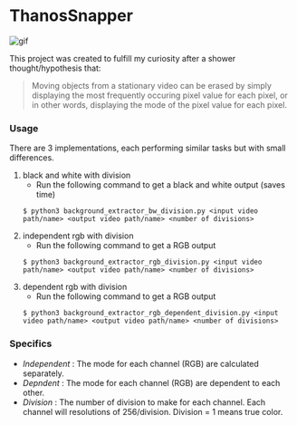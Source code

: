 # ThanosSnapper

![gif](https://github.com/ruke1ire/ThanosSnapper/blob/main/movie.gif "Thanos Snapper")

This project was created to fulfill my curiosity after a shower thought/hypothesis that:

> Moving objects from a stationary video can be erased by simply displaying the most frequently occuring pixel value for each pixel, or in other words, displaying the mode of the pixel value for each pixel.

### Usage

There are 3 implementations, each performing similar tasks but with small differences.

1. black and white with division
    * Run the following command to get a black and white output (saves time)
    ~~~
    $ python3 background_extractor_bw_division.py <input video path/name> <output video path/name> <number of divisions> 
    ~~~
2. independent rgb with division
    * Run the following command to get a RGB output
    ~~~
    $ python3 background_extractor_rgb_division.py <input video path/name> <output video path/name> <number of divisions>
    ~~~
3. dependent rgb with division
    * Run the following command to get a RGB output
    ~~~
    $ python3 background_extractor_rgb_dependent_division.py <input video path/name> <output video path/name> <number of divisions>
    ~~~

### Specifics

- *Independent* : The mode for each channel (RGB) are calculated separately.
- *Depndent* : The mode for each channel (RGB) are dependent to each other.
- *Division* : The number of division to make for each channel. Each channel will resolutions of 256/division. Division = 1 means true color.
